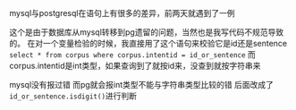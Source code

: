mysql与postgresql在语句上有很多的差异，前两天就遇到了一例

<!-- more -->

这个是由于数据库从mysql转移到pg遗留的问题，当然也是我写代码不规范导致的。
在对一个变量检验的时候，我直接用了这个语句来校验它是id还是sentence
`select * from corpus where corpus.intentid = id_or_sentence`
而corpus.intentid是int类型，如果查询到了就按id来，没查到就按字符串来

mysql没有报过错
而pg就会报int类型不能与字符串类型比较的错
后面改成了
`id_or_sentence.isdigit()`进行判断
